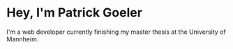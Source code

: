 # Hey, I'm Patrick Goeler

I'm a web developer currently finishing my master thesis at the University of Mannheim.


